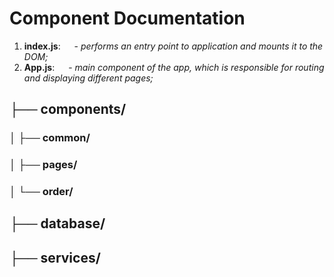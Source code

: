 # Component Documentation

1. **index.js**: &emsp; - _performs an entry point to application and mounts it to the DOM;_
2. **App.js**: &emsp; - _main component of the app, which is responsible for routing and displaying different pages;_

## ├── components/

### │   ├── common/



### │   ├── pages/





### │   └── order/





## ├── database/




## ├── services/










